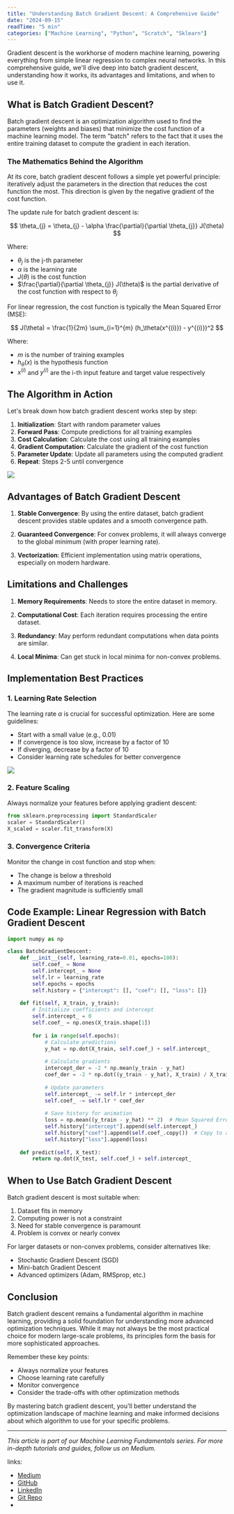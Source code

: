 ```yaml
---
title: "Understanding Batch Gradient Descent: A Comprehensive Guide"
date: "2024-09-15"
readTime: "5 min"
categories: ["Machine Learning", "Python", "Scratch", "Sklearn"]
---
```


Gradient descent is the workhorse of modern machine learning, powering everything from simple linear regression to complex neural networks. In this comprehensive guide, we'll dive deep into batch gradient descent, understanding how it works, its advantages and limitations, and when to use it.

## What is Batch Gradient Descent?

Batch gradient descent is an optimization algorithm used to find the parameters (weights and biases) that minimize the cost function of a machine learning model. The term "batch" refers to the fact that it uses the entire training dataset to compute the gradient in each iteration.

### The Mathematics Behind the Algorithm

At its core, batch gradient descent follows a simple yet powerful principle: iteratively adjust the parameters in the direction that reduces the cost function the most. This direction is given by the negative gradient of the cost function.

The update rule for batch gradient descent is:

$$
\theta_{j} = \theta_{j} - \alpha \frac{\partial}{\partial \theta_{j}} J(\theta)
$$

Where:
- $\theta_{j}$ is the j-th parameter
- $\alpha$ is the learning rate
- $J(\theta)$ is the cost function
- $\frac{\partial}{\partial \theta_{j}} J(\theta)$ is the partial derivative of the cost function with respect to $\theta_{j}$

For linear regression, the cost function is typically the Mean Squared Error (MSE):

$$
J(\theta) = \frac{1}{2m} \sum_{i=1}^{m} (h_\theta(x^{(i)}) - y^{(i)})^2
$$

Where:
- $m$ is the number of training examples
- $h_\theta(x)$ is the hypothesis function
- $x^{(i)}$ and $y^{(i)}$ are the i-th input feature and target value respectively

## The Algorithm in Action

Let's break down how batch gradient descent works step by step:

1. **Initialization**: Start with random parameter values
2. **Forward Pass**: Compute predictions for all training examples
3. **Cost Calculation**: Calculate the cost using all training examples
4. **Gradient Computation**: Calculate the gradient of the cost function
5. **Parameter Update**: Update all parameters using the computed gradient
6. **Repeat**: Steps 2-5 until convergence

![](https://raw.github.com/codewithdark-git/ML-Algorithms-From-Scratch/f9d3308c483994b5e219cc3944f2e7139bf70d02/Gradient%20Descent/GD%20from%20Scratch/bgd_pred.gif)

## Advantages of Batch Gradient Descent

1. **Stable Convergence**: By using the entire dataset, batch gradient descent provides stable updates and a smooth convergence path.

2. **Guaranteed Convergence**: For convex problems, it will always converge to the global minimum (with proper learning rate).

3. **Vectorization**: Efficient implementation using matrix operations, especially on modern hardware.

## Limitations and Challenges

1. **Memory Requirements**: Needs to store the entire dataset in memory.

2. **Computational Cost**: Each iteration requires processing the entire dataset.

3. **Redundancy**: May perform redundant computations when data points are similar.

4. **Local Minima**: Can get stuck in local minima for non-convex problems.

## Implementation Best Practices

### 1. Learning Rate Selection

The learning rate $\alpha$ is crucial for successful optimization. Here are some guidelines:

- Start with a small value (e.g., 0.01)
- If convergence is too slow, increase by a factor of 10
- If diverging, decrease by a factor of 10
- Consider learning rate schedules for better convergence

![](https://raw.github.com/codewithdark-git/ML-Algorithms-From-Scratch/f9d3308c483994b5e219cc3944f2e7139bf70d02/Gradient%20Descent/GD%20from%20Scratch/bgd.gif)

### 2. Feature Scaling

Always normalize your features before applying gradient descent:

```python
from sklearn.preprocessing import StandardScaler
scaler = StandardScaler()
X_scaled = scaler.fit_transform(X)
```

### 3. Convergence Criteria

Monitor the change in cost function and stop when:
- The change is below a threshold
- A maximum number of iterations is reached
- The gradient magnitude is sufficiently small

## Code Example: Linear Regression with Batch Gradient Descent

```python
import numpy as np

class BatchGradientDescent:
    def __init__(self, learning_rate=0.01, epochs=100):
        self.coef_ = None
        self.intercept_ = None
        self.lr = learning_rate
        self.epochs = epochs
        self.history = {"intercept": [], "coef": [], "loss": []}
        
    def fit(self, X_train, y_train):
        # Initialize coefficients and intercept
        self.intercept_ = 0
        self.coef_ = np.ones(X_train.shape[1])
        
        for i in range(self.epochs):
            # Calculate predictions
            y_hat = np.dot(X_train, self.coef_) + self.intercept_
            
            # Calculate gradients
            intercept_der = -2 * np.mean(y_train - y_hat)
            coef_der = -2 * np.dot((y_train - y_hat), X_train) / X_train.shape[0]
            
            # Update parameters
            self.intercept_ -= self.lr * intercept_der
            self.coef_ -= self.lr * coef_der
            
            # Save history for animation
            loss = np.mean((y_train - y_hat) ** 2)  # Mean Squared Error
            self.history["intercept"].append(self.intercept_)
            self.history["coef"].append(self.coef_.copy())  # Copy to avoid mutation
            self.history["loss"].append(loss)
    
    def predict(self, X_test):
        return np.dot(X_test, self.coef_) + self.intercept_
```

## When to Use Batch Gradient Descent

Batch gradient descent is most suitable when:

1. Dataset fits in memory
2. Computing power is not a constraint
3. Need for stable convergence is paramount
4. Problem is convex or nearly convex

For larger datasets or non-convex problems, consider alternatives like:
- Stochastic Gradient Descent (SGD)
- Mini-batch Gradient Descent
- Advanced optimizers (Adam, RMSprop, etc.)

## Conclusion

Batch gradient descent remains a fundamental algorithm in machine learning, providing a solid foundation for understanding more advanced optimization techniques. While it may not always be the most practical choice for modern large-scale problems, its principles form the basis for more sophisticated approaches.

Remember these key points:
- Always normalize your features
- Choose learning rate carefully
- Monitor convergence
- Consider the trade-offs with other optimization methods

By mastering batch gradient descent, you'll better understand the optimization landscape of machine learning and make informed decisions about which algorithm to use for your specific problems.

---

*This article is part of our Machine Learning Fundamentals series. For more in-depth tutorials and guides, follow us on Medium.*

links:

- [Medium](https://medium.com/codewithdark)
- [GitHub](https://github.com/codewithdark)
- [LinkedIn](https://www.linkedin.com/in/codewithdark/)
- [Git Repo](https://github.com/codewithdark-git/ML-Algorithms-From-Scratch.git)
- 